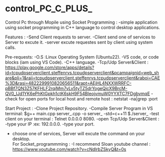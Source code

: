 # control_PC_C_PLUS_
Control Pc through Mopile using Socket Programming :
 -simple application using socket programming in C++ language to control desktop 
  applications.

Features :
    -Send Client requests to server.
    -Client send one of services to Server to excute it.
    -server excute requestes sent by client using system calls.

Pre-requests:
    -O.S :Linux Operating System (Ubuntu22).
    -VS code, or code blocks (iam using VS Code).
    -C++ language.
    -Tcp/Udp Server&Client :
     https://play.google.com/store/apps/details?id=tcpudpserverclient.steffenrvs.tcpudpserverclient&pcampaignid=web_share&pli=1&raii=tcpudpserverclient.steffenrvs.tcpudpserverclient&raboi=CAE%3D&rasi=4822299910820656511&rapt=AEjHL4NXXWRRFC-pBBf7QN3Z57KFHLF2rqiMm7vLv5tyTZ5drYogeQicX9BrcM-QV0_IJd1YK6ePhKtGpkh1ctK6skH9F54BleojvmuW0YYXTC7FDgbvmqE
    -check for open ports for local host and remote host :
      netstat -na|grep :port

Start Project :
  -Clone Project Repository.
  -Compile Server Program in VS terminal:
    $g++ main.cpp server_.cpp -o server_ -std=c++11
    $./server_
  -test client on your terminal : Telnet 0.0.0.0 8080.
  -open Tcp/Udp Server&Client : 
      -type your IP :ex: 192.0.0.0.
      -type your port.
  - choose one of services, Server will excute the command on your desktop.    
For Socket_programmming :
  -I recommend Sloan youtube channel : 
    https://www.youtube.com/watch?v=cNdlrbZSkyQ&t=0s
